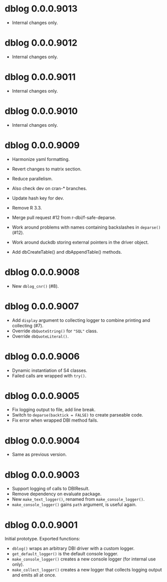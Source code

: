 <!-- NEWS.md is maintained by https://fledge.cynkra.com, contributors should not edit this file -->

# dblog 0.0.0.9013

- Internal changes only.


# dblog 0.0.0.9012

- Internal changes only.


# dblog 0.0.0.9011

- Internal changes only.


# dblog 0.0.0.9010

- Internal changes only.


# dblog 0.0.0.9009

- Harmonize yaml formatting.

- Revert changes to matrix section.

- Reduce parallelism.

- Also check dev on cran-* branches.

- Update hash key for dev.

- Remove R 3.3.

- Merge pull request #12 from r-dbi/f-safe-deparse.

- Work around problems with names containing backslashes in `deparse()` (#12).

- Work around duckdb storing external pointers in the driver object.

- Add dbCreateTable() and dbAppendTable() methods.


# dblog 0.0.0.9008

- New `dblog_cnr()` (#8).


# dblog 0.0.0.9007

- Add `display` argument to collecting logger to combine printing and collecting (#7).
- Override `dbQuoteString()` for `"SQL"` class.
- Override `dbQuoteLiteral()`.


# dblog 0.0.0.9006

- Dynamic instantiation of S4 classes.
- Failed calls are wrapped with `try()`.


# dblog 0.0.0.9005

- Fix logging output to file, add line break.
- Switch to `deparse(backtick = FALSE)` to create parseable code.
- Fix error when wrapped DBI method fails.


# dblog 0.0.0.9004

- Same as previous version.


# dblog 0.0.0.9003

- Support logging of calls to DBIResult.
- Remove dependency on evaluate package.
- New `make_text_logger()`, renamed from `make_console_logger()`.
- `make_console_logger()` gains `path` argument, is useful again.


# dblog 0.0.0.9001

Initial prototype. Exported functions:

- `dblog()` wraps an arbitrary DBI driver with a custom logger.
- `get_default_logger()` is the default console logger. 
- `make_console_logger()` creates a new console logger (for internal use only).
- `make_collect_logger()` creates a new logger that collects logging output and emits all at once.
